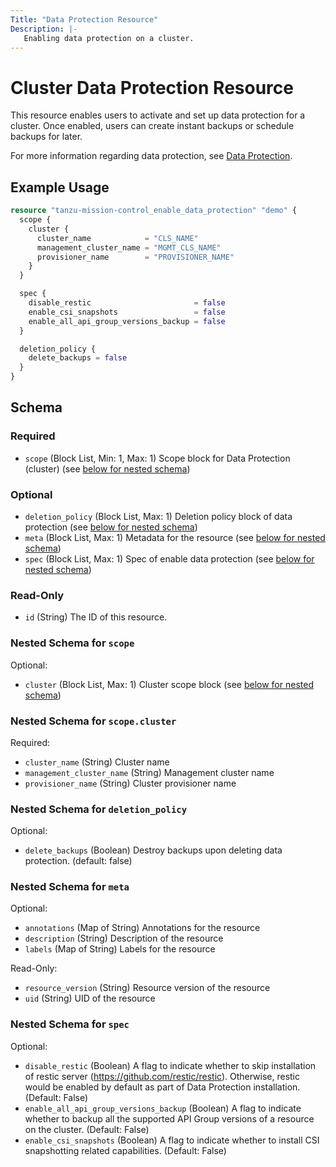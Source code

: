 ```yaml
---
Title: "Data Protection Resource"
Description: |-
   Enabling data protection on a cluster.
---
```


# Cluster Data Protection Resource

This resource enables users to activate and set up data protection for a cluster.
Once enabled, users can create instant backups or schedule backups for later.

For more information regarding data protection, see [Data Protection][data-protection].

[data-protection]: https://docs.vmware.com/en/VMware-Tanzu-Mission-Control/services/tanzumc-concepts/GUID-C16557BC-EB1B-4414-8E63-28AD92E0CAE5.html

## Example Usage

```terraform
resource "tanzu-mission-control_enable_data_protection" "demo" {
  scope {
    cluster {
      cluster_name            = "CLS_NAME"
      management_cluster_name = "MGMT_CLS_NAME"
      provisioner_name        = "PROVISIONER_NAME"
    }
  }

  spec {
    disable_restic                       = false
    enable_csi_snapshots                 = false
    enable_all_api_group_versions_backup = false
  }

  deletion_policy {
    delete_backups = false
  }
}
```

<!-- schema generated by tfplugindocs -->
## Schema

### Required

- `scope` (Block List, Min: 1, Max: 1) Scope block for Data Protection (cluster) (see [below for nested schema](#nestedblock--scope))

### Optional

- `deletion_policy` (Block List, Max: 1) Deletion policy block of data protection (see [below for nested schema](#nestedblock--deletion_policy))
- `meta` (Block List, Max: 1) Metadata for the resource (see [below for nested schema](#nestedblock--meta))
- `spec` (Block List, Max: 1) Spec of enable data protection (see [below for nested schema](#nestedblock--spec))

### Read-Only

- `id` (String) The ID of this resource.

<a id="nestedblock--scope"></a>
### Nested Schema for `scope`

Optional:

- `cluster` (Block List, Max: 1) Cluster scope block (see [below for nested schema](#nestedblock--scope--cluster))

<a id="nestedblock--scope--cluster"></a>
### Nested Schema for `scope.cluster`

Required:

- `cluster_name` (String) Cluster name
- `management_cluster_name` (String) Management cluster name
- `provisioner_name` (String) Cluster provisioner name



<a id="nestedblock--deletion_policy"></a>
### Nested Schema for `deletion_policy`

Optional:

- `delete_backups` (Boolean) Destroy backups upon deleting data protection.
(default: false)


<a id="nestedblock--meta"></a>
### Nested Schema for `meta`

Optional:

- `annotations` (Map of String) Annotations for the resource
- `description` (String) Description of the resource
- `labels` (Map of String) Labels for the resource

Read-Only:

- `resource_version` (String) Resource version of the resource
- `uid` (String) UID of the resource


<a id="nestedblock--spec"></a>
### Nested Schema for `spec`

Optional:

- `disable_restic` (Boolean) A flag to indicate whether to skip installation of restic server (https://github.com/restic/restic).
Otherwise, restic would be enabled by default as part of Data Protection installation.
(Default: False)
- `enable_all_api_group_versions_backup` (Boolean) A flag to indicate whether to backup all the supported API Group versions of a resource on the cluster.
(Default: False)
- `enable_csi_snapshots` (Boolean) A flag to indicate whether to install CSI snapshotting related capabilities.
(Default: False)
